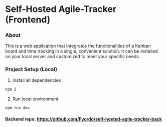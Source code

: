 # Self-Hosted Agile-Tracker (Frontend)

### About

This is a web application that integrates the functionalities of a Kanban board and time tracking in a single, convenient solution. It can be installed on your local server and customized to meet your specific needs.

### Project Setup (Local)

1. Install all dependencies

```sh
npm i
```

2. Run local environment

```sh
npm run dev
```

#### Backend repo: https://github.com/Fyordo/self-hosted-agile-tracker-back
